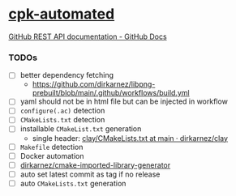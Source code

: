 [cpk-automated](https://dirkarnez.github.io/cpk-automated)
==========================================================
[GitHub REST API documentation - GitHub Docs](https://docs.github.com/en/rest?apiVersion=2022-11-28)

### TODOs
- [ ] better dependency fetching
  - https://github.com/dirkarnez/libpng-prebuilt/blob/main/.github/workflows/build.yml
- [ ] yaml should not be in html file but can be injected in workflow
- [ ] `configure(.ac)` detection
- [ ] `CMakeLists.txt` detection
- [ ] installable `CMakeList.txt` generation
  - single header: [clay/CMakeLists.txt at main · dirkarnez/clay](https://github.com/dirkarnez/clay/blob/main/CMakeLists.txt)
- [ ] `Makefile` detection
- [ ] Docker automation
- [ ] [dirkarnez/cmake-imported-library-generator](https://github.com/dirkarnez/cmake-imported-library-generator)
- [ ] auto set latest commit as tag if no release
- [ ] auto `CMakeLists.txt` generation
